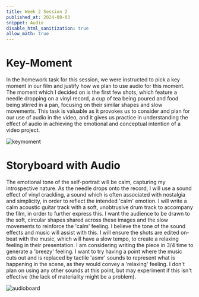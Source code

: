 ```yaml
---
title: Week 2 Session 2
published_at: 2024-08-03
snippet: Audio
disable_html_sanitization: true
allow_math: true
---
```


# Key-Moment

In the homework task for this session, we were instructed to pick a key moment in our film and justify how we plan to use audio for this moment. The moment which I decided on is the first few shots, which feature a needle dropping on a vinyl record, a cup of tea being poured and food being stirred in a pan, focusing on their similar shapes and slow movements. This task is valuable as it provokes us to consider and plan for our use of audio in the video, and it gives us practice in understanding the effect of audio in achieving the emotional and conceptual intention of a video project.

![keymoment](/w02s2/Untitled.jpg)

# Storyboard with Audio

The emotional tone of the self-portrait will be calm, capturing my introspective nature. As the needle drops onto the record, I will use a sound effect of vinyl crackling, a sound which is often associated with nostalgia and simplicity, in order to reflect the intended 'calm' emotion. I will write a calm acoustic guitar track with a soft, unobtrusive drum track to accompany the film, in order to further express this. I want the audience to be drawn to the soft, circular shapes shared across these images and the slow movements to reinforce the 'calm' feeling. I believe the tone of the sound effects and music will assist with this. I will ensure the shots are edited on-beat with the music, which will have a slow tempo, to create a relaxing feeling in their presentation. I am considering writing the piece in 3/4 time to generate a 'breezy' feeling. I want to try having a point where the music cuts out and is replaced by tactile 'asmr' sounds to represent what is happening in the scene, as they would convey a 'relaxing' feeling. I don't plan on using any other sounds at this point, but may experiment if this isn't effective (the lack of materiality might be a problem).

![audioboard](/w02s2/Untitled(1).jpg)
